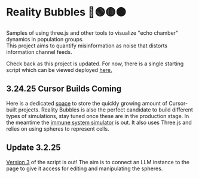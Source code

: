 # Reality Bubbles 🔵🟢🟡🟠

Samples of using three.js and other tools to visualize "echo chamber" dynamics in population groups.   
This project aims to quantify misinformation as noise that distorts information channel feeds.

Check back as this project is updated. For now, there is a single starting script which can be viewed deployed [here.](https://cheddarbutler.com/work/animationstation/interactive-spheres-v2.html)  

## 3.24.25 Cursor Builds Coming

Here is a dedicated [space](https://github.com/Photon1c/EnterpriseCursorBuilds) to store the quickly growing amount of Cursor-built projects. Reality Bubbles is also the perfect candidate to build different types of simulations, stay tuned once these are in the production stage. In the meantime the [immune system simulator](https://github.com/Photon1c/immunesystemsimulator) is out. It also uses Three.js and relies on using spheres to represent cells.  

## Update 3.2.25

[Version 3](https://cheddarbutler.com/work/animationstation/interactive-spheres-v3.html) of the script is out! The aim is to connect an LLM instance to the page to give it access for editing and manipulating the spheres. 

